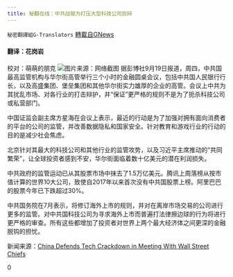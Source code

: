 ```yaml
---
title: 秘翻在线：中共战狼为打压大型科技公司狡辩
---
```

`秘密翻譯組G-Translators` [轉載自GNews](https://gnews.org/zh-hans/1541707/)

#### 翻译：花岗岩
校对：萌萌的朋克
![](https://assets.gnews.org/wp-content/uploads/2021/09/1-103.jpg)图片来源：网络截图
据彭博社9月19日报道，周四，中共国最高监管机构与华尔街高管举行三个小时的金融圆桌会议，包括中共国人民银行行长，以及高盛集团、堡垒集团和其他华尔街实力雄厚的企业的高管。会议上中共为其扰乱市场、对各行业的打击辩护，并“保证”更严格的规则不是为了扼杀科技公司或私营部门。

中国证监会副主席方星海在会议上表示，最近的行动是为了加强对拥有面向消费者的平台的公司的监管，并改善数据隐私和国家安全。针对教育和游戏行业的行动的目的是减少社会焦虑。

北京针对其最大的科技公司和其他行业的监管攻势，以及习近平主席推动的“共同繁荣”，让全球投资者感到不安，华尔街面临着数十亿美元的潜在利润损失。

中共政府的监管运动已从其股票市场中抹去了1.5万亿美元。腾讯上周落榜从按市值计算的世界10大公司，致使自2017年以来首次没有中共国股票上榜。阿里巴巴的股票今年已下跌超过30%。

中共国务院在7月表示，将修订海外上市的规则，并对在离岸市场交易的公司进行更多的监管。对中共国科技公司为寻求海外上市而普遍打法律擦边球的行为将进行更严格的审查。所有这些都增加了投资者对世界上两个最大经济体之间更深的金融脱钩的担忧。

新闻来源：[China Defends Tech Crackdown in Meeting With Wall Street Chiefs](https://www.bloomberg.com/news/articles/2021-09-18/china-defends-tech-crackdown-in-meeting-with-wall-street-chiefs)

0
